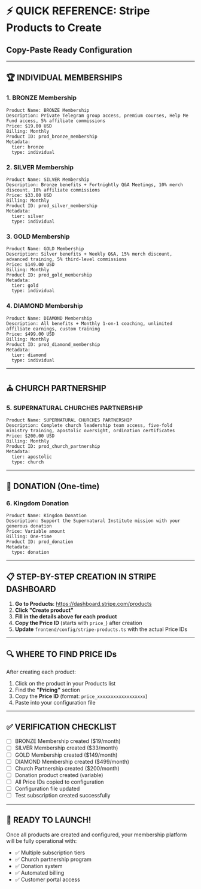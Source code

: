 # ⚡ QUICK REFERENCE: Stripe Products to Create

## Copy-Paste Ready Configuration

---

## 🏆 INDIVIDUAL MEMBERSHIPS

### 1. BRONZE Membership
```
Product Name: BRONZE Membership
Description: Private Telegram group access, premium courses, Help Me Fund access, 5% affiliate commissions
Price: $19.00 USD
Billing: Monthly
Product ID: prod_bronze_membership
Metadata:
  tier: bronze
  type: individual
```

### 2. SILVER Membership
```
Product Name: SILVER Membership
Description: Bronze benefits + Fortnightly Q&A Meetings, 10% merch discount, 10% affiliate commissions
Price: $33.00 USD
Billing: Monthly
Product ID: prod_silver_membership
Metadata:
  tier: silver
  type: individual
```

### 3. GOLD Membership
```
Product Name: GOLD Membership
Description: Silver benefits + Weekly Q&A, 15% merch discount, advanced training, 5% third-level commissions
Price: $149.00 USD
Billing: Monthly
Product ID: prod_gold_membership
Metadata:
  tier: gold
  type: individual
```

### 4. DIAMOND Membership
```
Product Name: DIAMOND Membership
Description: All benefits + Monthly 1-on-1 coaching, unlimited affiliate earnings, custom training
Price: $499.00 USD
Billing: Monthly
Product ID: prod_diamond_membership
Metadata:
  tier: diamond
  type: individual
```

---

## ⛪ CHURCH PARTNERSHIP

### 5. SUPERNATURAL CHURCHES PARTNERSHIP
```
Product Name: SUPERNATURAL CHURCHES PARTNERSHIP
Description: Complete church leadership team access, five-fold ministry training, apostolic oversight, ordination certificates
Price: $200.00 USD
Billing: Monthly
Product ID: prod_church_partnership
Metadata:
  tier: apostolic
  type: church
```

---

## 💝 DONATION (One-time)

### 6. Kingdom Donation
```
Product Name: Kingdom Donation
Description: Support the Supernatural Institute mission with your generous donation
Price: Variable amount
Billing: One-time
Product ID: prod_donation
Metadata:
  type: donation
```

---

## 📋 STEP-BY-STEP CREATION IN STRIPE DASHBOARD

1. **Go to Products**: https://dashboard.stripe.com/products
2. **Click "Create product"**
3. **Fill in the details above for each product**
4. **Copy the Price ID** (starts with `price_`) after creation
5. **Update** `frontend/config/stripe-products.ts` with the actual Price IDs

---

## 🔍 WHERE TO FIND PRICE IDs

After creating each product:
1. Click on the product in your Products list
2. Find the **"Pricing"** section
3. Copy the **Price ID** (format: `price_xxxxxxxxxxxxxxxxxx`)
4. Paste into your configuration file

---

## ✅ VERIFICATION CHECKLIST

- [ ] BRONZE Membership created ($19/month)
- [ ] SILVER Membership created ($33/month)
- [ ] GOLD Membership created ($149/month)
- [ ] DIAMOND Membership created ($499/month)
- [ ] Church Partnership created ($200/month)
- [ ] Donation product created (variable)
- [ ] All Price IDs copied to configuration
- [ ] Configuration file updated
- [ ] Test subscription created successfully

---

## 🚀 READY TO LAUNCH!

Once all products are created and configured, your membership platform will be fully operational with:
- ✅ Multiple subscription tiers
- ✅ Church partnership program
- ✅ Donation system
- ✅ Automated billing
- ✅ Customer portal access

